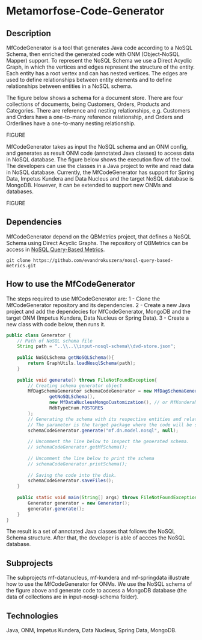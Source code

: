 # Metamorfose-Code-Generator

## Description
MfCodeGenerator is a tool that generates Java code according to a NoSQL Schema, then enriched the generated code with ONM (Object-NoSQL Mapper) support. To represent the NoSQL Schema we use a Direct Acyclic Graph, in which the vertices and edges represent the structure of the entity. Each entity has a root vertex and can has nested vertices. The edges are used to define relationships between entity elements and to define relationships between entities in a NoSQL schema.

The figure below shows a schema for a document store. There are four collections of documents, being Customers, Orders, Products and Categories. There are reference and nesting relationships, e.g. Customers and Orders have  a one-to-many reference relationship, and Orders and Orderlines have a one-to-many nesting relationship.

FIGURE

MfCodeGenerator takes as input the NoSQL schema and an ONM config, and generates as result ONM code (annotated Java classes) to access data in NoSQL database. The figure below shows the execution flow of the tool. The developers can use the classes in a Java project to write and read data in NoSQL database. Currently, the MfCodeGenerator has support for Spring Data, Impetus Kundera and Data Nucleus and the target NoSQL database is MongoDB. However, it can be extended to support new ONMs and databases.

FIGURE

## Dependencies
MfCodeGenerator depend on the QBMetrics project, that defines a NoSQL Schema using Direct Acyclic Graphs. The repository of QBMetrics can be access in [NoSQL Query-Based Metrics](https://github.com/evandrokuszera/nosql-query-based-metrics).

```
git clone https://github.com/evandrokuszera/nosql-query-based-metrics.git
```

## How to use the MfCodeGenerator
The steps required to use MfCodeGenerator are:
1 - Clone the MfCodeGenerator repository and its dependencies.
2 - Create a new Java project and add the dependecies for MfCodeGenerator, MongoDB and the target ONM (Impetus Kundera, Data Nucleus or Spring Data).
3 - Create a new class with code below, then runs it.

```Java
public class Generator {
    // Path of NoSQL schema file
    String path = "..\\..\\input-nosql-schema\\dvd-store.json";
    
    public NoSQLSchema getNoSQLSchema(){
        return GraphUtils.loadNosqlSchema(path);
    }
    
    public void generate() throws FileNotFoundException{
        // Creating schema generator object
        MfDagSchemaGenerator schemaCodeGenerator = new MfDagSchemaGenerator(
                getNoSQLSchema(), 
                new MfDataNucleusMongoCustomization(), // or MfKunderaMongoCustomization() or MfSpringMongoCustomization()
                RdbTypeEnum.POSTGRES
        );
        // Generating the schema with its respective entities and related Java code.
        // The parameter is the target package where the code will be save.
        schemaCodeGenerator.generate("mf.dn.model.nosql", null);
        
        // Uncomment the line below to inspect the generated schema.
        // schemaCodeGenerator.getMfSchema();
        
        // Uncomment the line below to print the schema
        // schemaCodeGenerator.printSchema();
        
        // Saving the code into the disk.
        schemaCodeGenerator.saveFiles();
    }
    
    public static void main(String[] args) throws FileNotFoundException {
        Generator generator = new Generator();
        generator.generate();
    }
}
```

The result is a set of annotated Java classes that follows the NoSQL Schema structure. After that, the developer is able of accces the NoSQL database.

## Subprojects
The subprojects mf-datanucleus, mf-kundera and mf-springdata illustrate how to use the MfCodeGenerator for ONMs. We use the NoSQL schema of the figure above and generate code to access a MongoDB database (the data of collections are in input-nosql-schema folder).

## Technologies
Java, ONM, Impetus Kundera, Data Nucleus, Spring Data, MongoDB.
